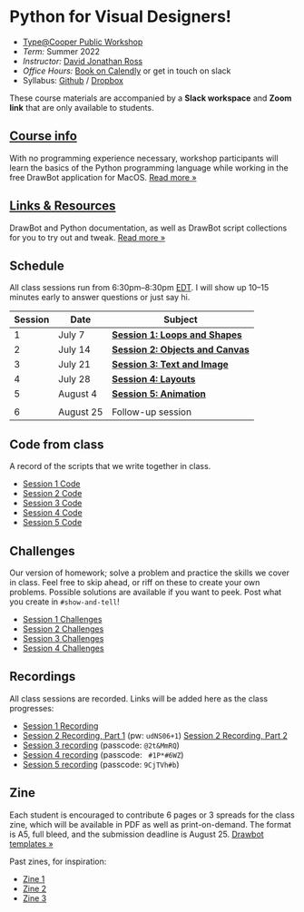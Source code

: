 # Python for Visual Designers!

* [Type@Cooper Public Workshop](http://coopertype.org/event/python_for_visual_designers_su2022)
* _Term:_ Summer 2022
* _Instructor:_ [David Jonathan Ross](https://djr.com)
* _Office Hours:_ [Book on Calendly](http://calendly.com/djrrb/office-hours) or get in touch on slack
* Syllabus: [Github](https://github.com/djrrb/python-for-visual-designers-summer-2022) / [Dropbox](https://www.dropbox.com/sh/ld5pcxsei5pzstp/AACN7i9e8mvAt8qUDjbwvCUOa?dl=0)

These course materials are accompanied by a **Slack workspace** and **Zoom link** that are only available to students.


## [Course info](/course-info)

With no programming experience necessary, workshop participants will learn the basics of the Python programming language while working in the free DrawBot application for MacOS. [Read more »](/course-info)


## [Links & Resources](/resources)

DrawBot and Python documentation, as well as DrawBot script collections for you to try out and tweak. [Read more »](/course-info)

## Schedule

All class sessions run from 6:30pm–8:30pm [EDT](https://www.timeanddate.com/worldclock/converter.html?iso=20220707T223000&p1=179). I will show up 10–15 minutes early to answer questions or just say hi.

| Session | Date | Subject |
| ---- | ---- | -------------- | 
| 1   | July 7 | [**Session 1: Loops and Shapes**](/session-1) | 
| 2   | July 14 | [**Session 2: Objects and Canvas**](/session-2) | 
| 3   | July 21 | [**Session 3: Text and Image**](/session-3) | 
| 4   | July 28 | [**Session 4: Layouts**](/session-4) |
| 5   | August 4 | [**Session 5: Animation**](/session-5)|
|  | 
| 6   | August 25 | Follow-up session |


## Code from class

A record of the scripts that we write together in class.

* [Session 1 Code](/session-1/code)
* [Session 2 Code](/session-2/code)
* [Session 3 Code](/session-3/code)
* [Session 4 Code](/session-4/code)
* [Session 5 Code](/session-5/code)

## Challenges

Our version of homework; solve a problem and practice the skills we cover in class. Feel free to skip ahead, or riff on these to create your own problems. Possible solutions are available if you want to peek. Post what you create in `#show-and-tell`!

* [Session 1 Challenges](/session-1/challenges)
* [Session 2 Challenges](/session-2/challenges)
* [Session 3 Challenges](/session-3/challenges)
* [Session 4 Challenges](/session-4/challenges)

## Recordings

All class sessions are recorded. Links will be added here as the class progresses:

* [Session 1 Recording](https://www.youtube.com/watch?v=N30f3XEZ3tY)
* [Session 2 Recording, Part 1](https://cooper.zoom.us/rec/share/nNg0Yh7n_2xG2lLrYstoszYB_ACVt7FaqRuOIvGDJ49UTzrZb7R-IFl_A_iLObU.z95K-2bM6Rf7lOdE) (pw: `udNS06+1`) [Session 2 Recording, Part 2](https://www.youtube.com/watch?v=ErfGmJVHNRc)
* [Session 3 recording](https://cooper.zoom.us/rec/share/MA79ee64fIyWT91OZtyxLmTYCXaO4NIIxSR-rMoE6oqlgL1NvL88TDmDtK_VGoNm.AXHDVsNoW3cvEFbk) (passcode: `@2t&MmRQ`)
* [Session 4 recording](https://cooper.zoom.us/rec/share/HtBCBtoau16d8XlBLX6gdTYKo3ADC6ntRCaoDjS_N7R5BNOEgmlm9RneHgUyCHJD.JYmkaiBOT14zhK2Q) (passcode: ` #1P*#6WZ`)
* [Session 5 recording](https://cooper.zoom.us/rec/share/M6fNd9O8Znc8cwPyr08b4MCPfCGt3TNLlhmgeyvK-zQekSA3o81TCFidERoezzEW.1Fc5Ng9Kir0cFLVc) (passcode: `9CjTVh#b`)

## Zine

Each student is encouraged to contribute 6 pages or 3 spreads for the class zine, which will be available in PDF as well as print-on-demand. The format is A5, full bleed, and the submission deadline is August 25. [Drawbot templates »](/zine)

Past zines, for inspiration:

* [Zine 1](https://drive.google.com/file/d/1iw9giQcU6jlPxogsbogPQuyOrxGSn1OJ/view?usp=sharing)
* [Zine 2](https://drive.google.com/file/d/1MOk4RcRypd6dhamVXAPem8Vuj7_y7EZV/view?usp=sharing)
* [Zine 3](https://drive.google.com/file/d/1CRQPinJJUXjeYem_p7yBu7krkMAMgS_t/view?usp=sharing)
